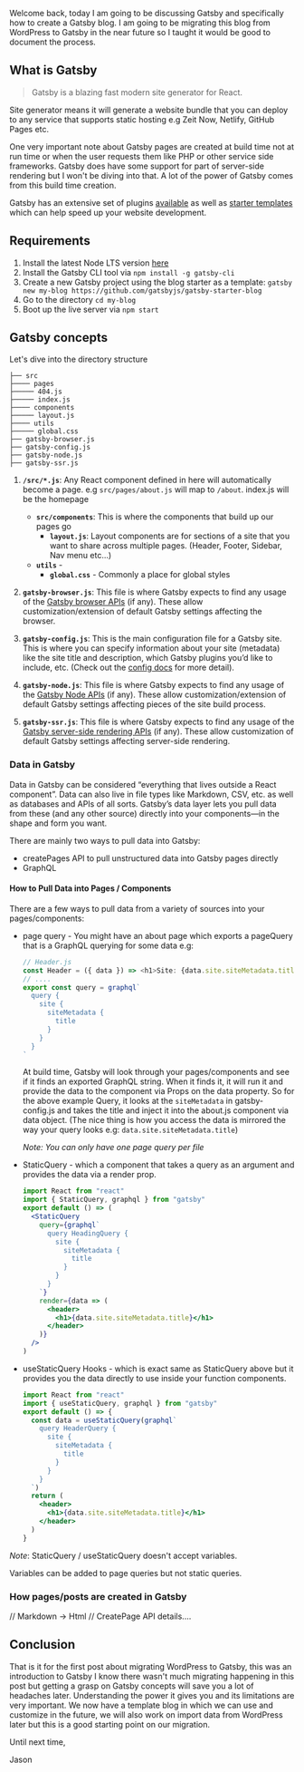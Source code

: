 Welcome back, today I am going to be discussing Gatsby and specifically how to create a Gatsby blog. I am going to be migrating this blog from WordPress to Gatsby in the near future so I taught it would be good to document the process.

## What is Gatsby

> Gatsby is a blazing fast modern site generator for React.

Site generator means it will generate a website bundle that you can deploy to any service that supports static hosting e.g Zeit Now, Netlify, GitHub Pages etc.

One very important note about Gatsby pages are created at build time not at run time or when the user requests them like PHP or other service side frameworks. Gatsby does have some support for part of server-side rendering but I won't be diving into that. A lot of the power of Gatsby comes from this build time creation.

Gatsby has an extensive set of plugins [available](https://www.gatsbyjs.org/plugins/) as well as [starter templates](https://www.gatsbyjs.org/starters/?v=2) which can help speed up your website development.

## Requirements

1. Install the latest Node LTS version [here](https://nodejs.org/en/)
2. Install the Gatsby CLI tool via `npm install -g gatsby-cli`
3. Create a new Gatsby project using the blog starter as a template: `gatsby new my-blog https://github.com/gatsbyjs/gatsby-starter-blog`
4. Go to the directory `cd my-blog`
5. Boot up the live server via `npm start`

## Gatsby concepts

Let's dive into the directory structure

```
├── src
├──── pages
├───── 404.js
├───── index.js
├──── components
├───── layout.js
├──── utils
├───── global.css
├── gatsby-browser.js
├── gatsby-config.js
├── gatsby-node.js
├── gatsby-ssr.js
```

1.  **`/src/*.js`**: Any React component defined in here will automatically become a page. e.g `src/pages/about.js` will map to `/about`. index.js will be the homepage
    - **`src/components`**: This is where the components that build up our pages go
      - **`layout.js`**: Layout components are for sections of a site that you want to share across multiple pages. (Header, Footer, Sidebar, Nav menu etc...)
    - **`utils`** -
      - **`global.css`** - Commonly a place for global styles
2.  **`gatsby-browser.js`**: This file is where Gatsby expects to find any usage of the [Gatsby browser APIs](https://www.gatsbyjs.org/docs/browser-apis/) (if any). These allow customization/extension of default Gatsby settings affecting the browser.

3.  **`gatsby-config.js`**: This is the main configuration file for a Gatsby site. This is where you can specify information about your site (metadata) like the site title and description, which Gatsby plugins you’d like to include, etc. (Check out the [config docs](https://www.gatsbyjs.org/docs/gatsby-config/) for more detail).

4.  **`gatsby-node.js`**: This file is where Gatsby expects to find any usage of the [Gatsby Node APIs](https://www.gatsbyjs.org/docs/node-apis/) (if any). These allow customization/extension of default Gatsby settings affecting pieces of the site build process.

5.  **`gatsby-ssr.js`**: This file is where Gatsby expects to find any usage of the [Gatsby server-side rendering APIs](https://www.gatsbyjs.org/docs/ssr-apis/) (if any). These allow customization of default Gatsby settings affecting server-side rendering.

### Data in Gatsby

Data in Gatsby can be considered “everything that lives outside a React component”. Data can also live in file types like Markdown, CSV, etc. as well as databases and APIs of all sorts. Gatsby’s data layer lets you pull data from these (and any other source) directly into your components—in the shape and form you want.

There are mainly two ways to pull data into Gatsby:

- createPages API to pull unstructured data into Gatsby pages directly
- GraphQL

#### How to Pull Data into Pages / Components

There are a few ways to pull data from a variety of sources into your pages/components:

- page query - You might have an about page which exports a pageQuery that is a GraphQL querying for some data e.g:

  ```js
  // Header.js
  const Header = ({ data }) => <h1>Site: {data.site.siteMetadata.title}</h1>
  // ....
  export const query = graphql`
    query {
      site {
        siteMetadata {
          title
        }
      }
    }
  `
  ```

  At build time, Gatsby will look through your pages/components and see if it finds an exported GraphQL string. When it finds it, it will run it and provide the data to the component via Props on the data property. So for the above example Query, it looks at the `siteMetadata` in gatsby-config.js and takes the title and inject it into the about.js component via data object. (The nice thing is how you access the data is mirrored the way your query looks e.g: `data.site.siteMetadata.title`)

  _Note: You can only have one page query per file_

- StaticQuery - which a component that takes a query as an argument and provides the data via a render prop.

  ```jsx
  import React from "react"
  import { StaticQuery, graphql } from "gatsby"
  export default () => (
    <StaticQuery
      query={graphql`
        query HeadingQuery {
          site {
            siteMetadata {
              title
            }
          }
        }
      `}
      render={data => (
        <header>
          <h1>{data.site.siteMetadata.title}</h1>
        </header>
      )}
    />
  )
  ```

- useStaticQuery Hooks - which is exact same as StaticQuery above but it provides you the data directly to use inside your function components.

  ```jsx
  import React from "react"
  import { useStaticQuery, graphql } from "gatsby"
  export default () => {
    const data = useStaticQuery(graphql`
      query HeaderQuery {
        site {
          siteMetadata {
            title
          }
        }
      }
    `)
    return (
      <header>
        <h1>{data.site.siteMetadata.title}</h1>
      </header>
    )
  }
  ```

_Note_: StaticQuery / useStaticQuery doesn't accept variables.

Variables can be added to page queries but not static queries.

### How pages/posts are created in Gatsby

// Markdown -> Html
// CreatePage API details....

## Conclusion

That is it for the first post about migrating WordPress to Gatsby, this was an introduction to Gatsby I know there wasn't much migrating happening in this post but getting a grasp on Gatsby concepts will save you a lot of headaches later. Understanding the power it gives you and its limitations are very important. We now have a template blog in which we can use and customize in the future, we will also work on import data from WordPress later but this is a good starting point on our migration.

Until next time,

Jason
